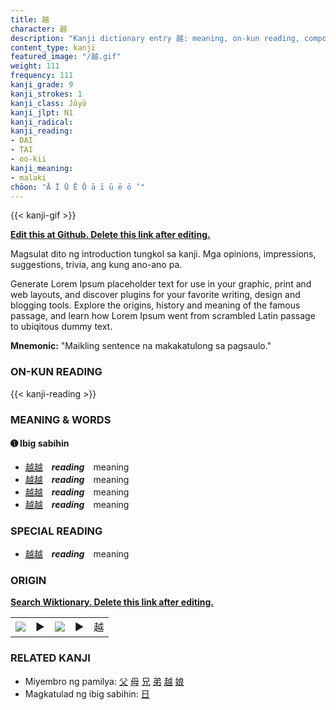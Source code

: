 ```yaml
---
title: 越
character: 越
description: "Kanji dictionary entry 越: meaning, on-kun reading, compounds, origin, related kanji"
content_type: kanji
featured_image: "/越.gif"
weight: 111
frequency: 111
kanji_grade: 9
kanji_strokes: 1
kanji_class: Jōyō
kanji_jlpt: N1
kanji_radical: 
kanji_reading: 
- DAI
- TAI
- oo-kii
kanji_meaning:
- malaki
chōon: "Ā Ī Ū Ē Ō ā ī ū ē ō ’"
---
```

[//]: # (Don't edit the line below. Kanji animated GIF code is automatically generated.)
{{< kanji-gif >}}

[//]: # (Edit below this line.)

**[Edit this at Github. Delete this link after editing.](https://github.com/tim0g/tim/tree/main/content/kanji/越/index.md)**

Magsulat dito ng introduction tungkol sa kanji. Mga opinions, impressions, suggestions, trivia, ang kung ano-ano pa.

Generate Lorem Ipsum placeholder text for use in your graphic, print and web layouts, and discover plugins for your favorite writing, design and blogging tools. Explore the origins, history and meaning of the famous passage, and learn how Lorem Ipsum went from scrambled Latin passage to ubiqitous dummy text.
 
**Mnemonic:** "Maikling sentence na makakatulong sa pagsaulo."

### ON-KUN READING

[//]: # (Don't edit the line below. ON-KUN READING code is automatically generated.)
{{< kanji-reading >}}

### MEANING & WORDS

#### ➊ **Ibig sabihin**
  - [越](../越)[越](../越)　***reading***　meaning
  - [越](../越)[越](../越)　***reading***　meaning
  - [越](../越)[越](../越)　***reading***　meaning
  - [越](../越)[越](../越)　***reading***　meaning

### SPECIAL READING
  - [越](../越)[越](../越)　***reading***　meaning

### ORIGIN

**[Search Wiktionary. Delete this link after editing.](https://wiktionary.org/wiki/越)**
<table class="kanji-table"><tr><td>
<img src="60px-越-bronze.svg.png">
</td><td>▶</td><td>
<img src="60px-越-oracle.svg.png">
</td><td>▶</td>
<td class="kanji-origin">越</td>
</tr></table>

### RELATED KANJI
- Miyembro ng pamilya: [父](../父) [母](../母) [兄](../兄) [弟](../弟) [越](../越) [娘](../娘)
- Magkatulad ng ibig sabihin: [日](../日)
